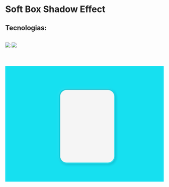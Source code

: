 # Soft Box Shadow Effect

## Tecnologias:
<br>
<img src="https://img.shields.io/static/v1?label=HTML&message=5&color=E34F26&style=plastic&logo=html5"/>


<img src="https://img.shields.io/static/v1?label=CSS&message=3&color=1572B6&style=plastic&logo=css3"/>

<br>
<br>
<h1 align="center">
  <img alt="Soft Box Shadow Effect" title="#Soft Box Shadow Effect" src="./assets/project-39.gif" />
</h1>